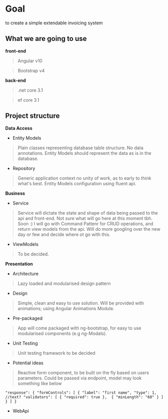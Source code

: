 
# Goal

to create a simple  extendable invoicing system


## What we are going to use

**front-end**

>Angular v10

>Bootstrap v4

**back-end**

>.net core 3.1

>ef core 3.1


## Project structure

**Data Access**

* Entity Models
> Plain classes representing database table structure. No data annotations. Entity Models should represent the data as is in the database.
* Repository
> Generic application context no unity of work, as to early to think what's best. Entity Models configuration using fluent api.

**Business**

* Service
> Service will dictate the state and shape of data being passed to the api and front-end. Not sure what will go here at this moment tbh. Soon :)
> I will go with Command Pattenr for CRUD operations, and return view models from the api. Will do more googling over the new day or few and decide where ot go with this.
* ViewModels
> To be decided.

**Presentation**

* Architecture
>Lazy loaded and modularised design pattern

* Design
>Simple, clean and easy to use solution. Will be provided with animations; using Angular Animations Module. 

* Pre-packaged
>App will come packaged with ng-bootstrap, for easy to use modularised components (e.g ng-Modals).

* Unit Testing
> Unit testing framework to be decided

* Potential ideas
> Reactive form component, to be built on the fly based on users parameters. Could be passed via endpoint, model may look something like below

`
"response": {
  "formControls": [
    {
      "label": "first name",
      "type": 1, //text?
      "validators": [
        {
          "required": true
        }, 
        {
          "minLength": "60"
        }
      ]
    }
  ]
}
`

* WebApi
> 








